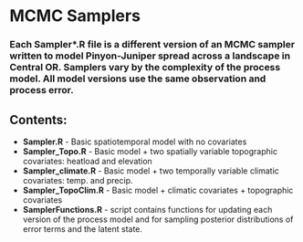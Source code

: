# MCMC Samplers
### Each Sampler*.R file is a different version of an MCMC sampler written to model Pinyon-Juniper spread across a landscape in Central OR. Samplers vary by the complexity of the process model. All model versions use the same observation and process error.

## Contents:
* **Sampler.R** - Basic spatiotemporal model with no covariates
* **Sampler_Topo.R** - Basic model + two spatially variable topographic covariates: heatload and elevation 
* **Sampler_climate.R** - Basic model + two temporally variable climatic covariates: temp. and precip.
* **Sampler_TopoClim.R** - Basic model + climatic covariates + topographic covariates
* **SamplerFunctions.R** - script contains functions for updating each version of the process model and for sampling posterior  distributions of error terms and the latent state.
